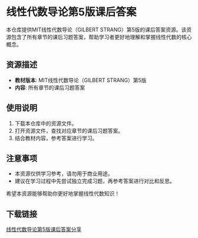 # 线性代数导论第5版课后答案

本仓库提供MIT线性代数导论（GILBERT STRANG）第5版的课后答案资源。该资源包含了所有章节的课后习题答案，帮助学习者更好地理解和掌握线性代数的核心概念。

## 资源描述

- **教材版本**: MIT线性代数导论（GILBERT STRANG）第5版
- **内容**: 所有章节的课后习题答案

## 使用说明

1. 下载本仓库中的资源文件。
2. 打开资源文件，查找对应章节的课后习题答案。
3. 结合教材内容，参考答案进行学习。

## 注意事项

- 本资源仅供学习参考，请勿用于商业用途。
- 建议在学习过程中先尝试独立完成习题，再参考答案进行对比和反思。

希望本资源能够帮助你更好地掌握线性代数知识！

## 下载链接

[线性代数导论第5版课后答案分享](https://pan.quark.cn/s/66c6f97570b9)